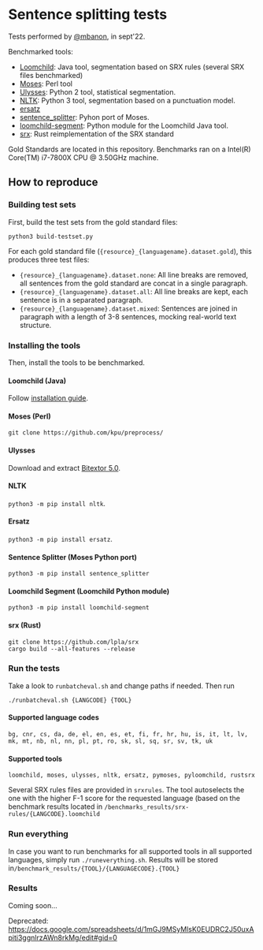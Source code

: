 # Sentence splitting tests

Tests performed by [@mbanon](https://github.com/mbanon), in sept'22.

Benchmarked tools:
* [Loomchild](https://github.com/mbanon/segment): Java tool, segmentation based on SRX rules (several SRX files benchmarked)
* [Moses](https://github.com/kpu/preprocess/blob/master/moses/ems/support/split-sentences.perl): Perl tool
* [Ulysses](https://sourceforge.net/projects/bitextor/files/bitextor/bitextor-5.0/): Python 2 tool, statistical segmentation.
* [NLTK](https://www.nltk.org/_modules/nltk/tokenize.html#sent_tokenize): Python 3 tool, segmentation based on a punctuation model.
* [ersatz](https://github.co/rewicks/ersatz)
* [sentence_splitter](https://github.com/mediacloud/sentence-splitter): Pyhon port of Moses.
* [loomchild-segment](https://github.com/zuny26/loomchild-segment-py): Python module for the Loomchild Java tool.
* [srx](https://github.com/bminixhofer/srx): Rust reimplementation of the SRX standard

Gold Standards are located in this repository.
Benchmarks ran on a Intel(R) Core(TM) i7-7800X CPU @ 3.50GHz machine.

## How to reproduce

### Building test sets

First, build the test sets from the gold standard files:
```
python3 build-testset.py
```
For each gold standard file (`{resource}_{languagename}.dataset.gold`), this produces three test files:
  * `{resource}_{languagename}.dataset.none`: All line breaks are removed, all sentences from the gold standard are concat in a single paragraph.
  * `{resource}_{languagename}.dataset.all`: All line breaks are kept, each sentence is in a separated paragraph.
  * `{resource}_{languagename}.dataset.mixed`: Sentences are joined in paragraph with a length of 3-8 sentences, mocking real-world text structure.

### Installing the tools

Then, install the tools to be benchmarked.

#### Loomchild (Java)

Follow [installation guide](https://github.com/mbanon/segment/blob/master/README.md). 

#### Moses (Perl)

`git clone https://github.com/kpu/preprocess/`

#### Ulysses

Download and extract [Bitextor 5.0](https://sourceforge.net/projects/bitextor/files/bitextor/bitextor-5.0/).  

#### NLTK

`python3 -m pip install nltk`.

#### Ersatz

`python3 -m pip install ersatz`.


#### Sentence Splitter (Moses Python port)

`python3 -m pip install sentence_splitter`


#### Loomchild Segment (Loomchild Python module)

`python3 -m pip install loomchild-segment`

#### srx (Rust)

```
git clone https://github.com/lpla/srx
cargo build --all-features --release
```

### Run the tests

Take a look to `runbatcheval.sh` and change paths if needed. Then run
```
./runbatcheval.sh {LANGCODE} {TOOL}
```

#### Supported language codes

`bg, cnr, cs, da, de, el, en, es, et, fi, fr, hr, hu, is, it, lt, lv, mk, mt, nb, nl, nn, pl, pt, ro, sk, sl, sq, sr, sv, tk, uk`

#### Supported tools
`loomchild, moses, ulysses, nltk, ersatz, pymoses, pyloomchild, rustsrx`

Several SRX rules files are provided in `srxrules`. The tool autoselects the one with the higher F-1 score
for the requested language (based on the benchmark results located in
`/benchmarks_results/srx-rules/{LANGCODE}.loomchild`

### Run everything

In case you want to run benchmarks for all supported tools in all supported languages, simply run `./runeverything.sh`. Results will be stored in`/benchmark_results/{TOOL}/{LANGUAGECODE}.{TOOL}`
### Results

Coming soon...

Deprecated: https://docs.google.com/spreadsheets/d/1mGJ9MSyMlsK0EUDRC2J50uxApiti3ggnlrzAWn8rkMg/edit#gid=0
